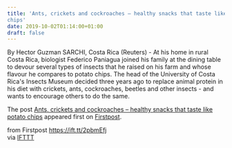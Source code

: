 ```yaml
---
title: 'Ants, crickets and cockroaches – healthy snacks that taste like potato
chips'
date: 2019-10-02T01:14:00+01:00
draft: false
---
```


By Hector Guzman SARCHI, Costa Rica (Reuters) - At his home in rural ​Costa Rica, biologist Federico Paniagua joined his family at the dining table to devour several types of insects that he raised on his farm and whose flavour he compares to potato chips. The head of the University of Costa Rica's Insects Museum decided three years ago to replace animal protein in his diet with crickets, ants, cockroaches, beetles and other insects - and wants to encourage others to do the same.

The post [Ants, crickets and cockroaches – healthy snacks that taste like potato chips](http://www.firstpost.com/world/ants-crickets-and-cockroaches-healthy-snacks-that-taste-like-potato-chips-7437621.html) appeared first on [Firstpost](http://www.firstpost.com).

  
  
from Firstpost https://ift.tt/2pbmEfj  
via [IFTTT](https://ifttt.com/?ref=da&site=blogger)